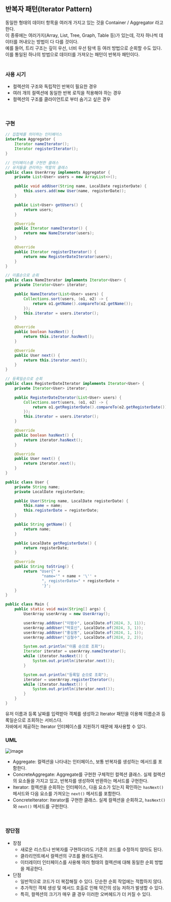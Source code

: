 ## 반복자 패턴(Iterator Pattern)
동일한 형태의 데이터 항목을 여러개 가지고 있는 것을 Container / Aggregator 라고 한다.  
이 종류에는 여러가지(Array, List, Tree, Graph, Table 등)가 있는데, 각자 하나씩 데이터를 꺼내오는 방법이 다 다를 것이다.  
예를 들어, 트리 구조는 깊이 우선, 너비 우선 탐색 등 여러 방법으로 순회할 수도 있다.  
이를 통일된 하나의 방법으로 데이터를 가져오는 패턴이 반복자 패턴이다.  
<br/>

### 사용 시기
- 컬렉션의 구조와 독립적인 반복이 필요한 경우
- 여러 개의 컬렉션에 동일한 반복 로직을 적용해야 하는 경우
- 컬렉션의 구조를 클라이언트로 부터 숨기고 싶은 경우
<br/>

### 구현
```java
// 집합체를 의미하는 인터페이스
interface Aggregator {
    Iterator nameIterator();
    Iterator registerIterator();
}

// 인터페이스를 구현한 클래스
// 유저들을 관리하는 역할의 클래스
public class UserArray implements Aggregator {
    private List<User> users = new ArrayList<>();

    public void addUser(String name, LocalDate registerDate) {
        this.users.add(new User(name, registerDate));
    }

    public List<User> getUsers() {
        return users;
    }

    @Override
    public Iterator nameIterator() {
        return new NameIterator(users);
    }

    @Override
    public Iterator registerIterator() {
        return new RegisterDateIterator(users);
    }
}
```
```java
// 이름순으로 순회
public class NameIterator implements Iterator<User> {
    private Iterator<User> iterator;

    public NameIterator(List<User> users) {
        Collections.sort(users, (o1, o2) -> {
            return o1.getName().compareTo(o2.getName());
        });
        this.iterator = users.iterator();
    }

    @Override
    public boolean hasNext() {
        return this.iterator.hasNext();
    }

    @Override
    public User next() {
        return this.iterator.next();
    }
}

// 등록일순으로 순회
public class RegisterDateIterator implements Iterator<User> {
    private Iterator<User> iterator;

    public RegisterDateIterator(List<User> users) {
        Collections.sort(users, (o1, o2) -> {
            return o1.getRegisterDate().compareTo(o2.getRegisterDate());
        });
        this.iterator = users.iterator();
    }

    @Override
    public boolean hasNext() {
        return iterator.hasNext();
    }

    @Override
    public User next() {
        return iterator.next();
    }
}
```
```java
public class User {
    private String name;
    private LocalDate registerDate;

    public User(String name, LocalDate registerDate) {
        this.name = name;
        this.registerDate = registerDate;
    }

    public String getName() {
        return name;
    }

    public LocalDate getRegisterDate() {
        return registerDate;
    }

    @Override
    public String toString() {
        return "User{" +
                "name='" + name + '\'' +
                ", registerDate=" + registerDate +
                '}';
    }
}

public class Main {
    public static void main(String[] args) {
        UserArray userArray = new UserArray();

        userArray.addUser("이범수", LocalDate.of(2024, 3, 11));
        userArray.addUser("박효신", LocalDate.of(2024, 3, 1));
        userArray.addUser("홍길동", LocalDate.of(2024, 1, 1));
        userArray.addUser("김철수", LocalDate.of(2024, 2, 2));

        System.out.println("이름 순으로 조회");
        Iterator iterator = userArray.nameIterator();
        while (iterator.hasNext()) {
            System.out.println(iterator.next());
        }

        System.out.println("등록일 순으로 조회");
        iterator = userArray.registerIterator();
        while (iterator.hasNext()) {
            System.out.println(iterator.next());
        }
    }
}
```
유저 이름과 등록 날짜를 입력받아 객체를 생성하고 Iterator 패턴을 이용해 이름순과 등록일순으로 조회하는 서비스다.  
자바에서 제공하는 Iterator 인터페이스를 지원하기 때문에 재사용할 수 있다.  

### UML
![image](https://github.com/hong-gp/study/assets/127091213/7dd33945-7526-4deb-8419-531bdd1303b9)
<br/>

- Aggregate: 컬렉션을 나타내는 인터페이스, 보통 반복자를 생성하는 메서드를 포함한다.
- ConcreteAggregate: Aggregate를 구현한 구체적인 컬렉션 클래스. 실제 컬렉션의 요소들을 가지고 있고, 반복자를 생성하여 반환하는 메서드를 구현한다.
- Iterator: 컬렉션을 순회하는 인터페이스, 다음 요소가 있는지 확인하는 `hasNext()` 메서드와 다음 요소를 가져오는 `next()` 메서드를 포함한다.
- ConcreteIterator: Iterator를 구현한 클래스. 실제 컬렉션을 순회하고, `hasNext()`와 `next()` 메서드를 구현한다.
<br/>

### 장단점
- 장점
    - 새로운 리스트나 반복자를 구현하더라도 기존의 코드를 수정하지 않아도 된다.
    - 클라리언트에서 컬렉션의 구조를 몰라도된다.
    - 이터레이터 인터페이스를 사용해 여러 형태의 컬렉션에 대해 동일한 순회 방법을 제공한다.
- 단점
    - 일반적으로 코드가 더 복잡해질 수 있다. 단순한 순회 작업에는 적합하지 않다.
    - 추가적인 객체 생성 및 메서드 호출로 인해 약간의 성능 저하가 발생할 수 있다.
    - 특히, 컬렉션의 크기가 매우 클 경우 이러한 오버헤드가 더 커질 수 있다.
